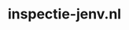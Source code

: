 ---
layout: post
title:  "inspectie-jenv.nl"
internal_url:  "/dutchgov/inspectie-jenv.nl.html"
subdomains_count: 10
all_subdomains_count: 26
urls_count: 7
ssl_rank: 0
http_rank: 70.571428571429
url_link: /data/inspectie-jenv.nl/urls.txt
all_subdomains_link: /data/inspectie-jenv.nl/all_subdomains.txt
subdomains_link: /data/inspectie-jenv.nl/subdomains.txt
categories: dutchgov
---